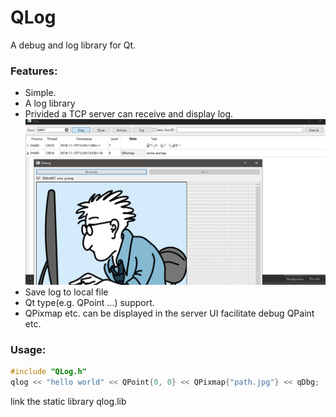 # QLog

A debug and log library for Qt.

### Features:
* Simple.
* A log library
* Privided a TCP server can receive and display log.
![screenshot1](https://github.com/byteatom/qlog/blob/master/screenshot/screenshot1.png)
* Save log to local file
* Qt type(e.g. QPoint ...) support.
* QPixmap etc. can be displayed in the server UI facilitate debug QPaint etc.

### Usage:
``` cpp
#include "QLog.h"
qlog << "hello world" << QPoint{0, 0} << QPixmap{"path.jpg"} << qDbg;
```

link the static library qlog.lib
